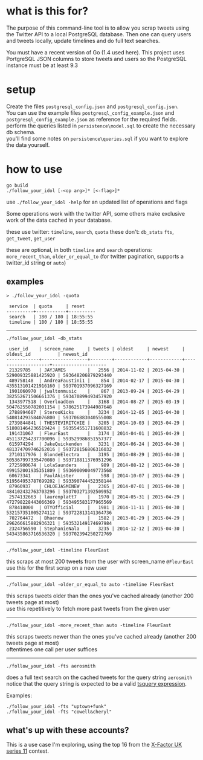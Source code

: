 # what is this for?

The purpose of this command-line tool is to allow you scrap tweets using the Twitter API to a local PostgreSQL database.
Then one can query users and tweets locally, update timelines and do full text searches.

You must have a recent version of Go (1.4 used here).
This project uses PortgreSQL JSON columns to store tweets and users so the PostgreSQL instance must be at least 9.3


# setup

Create the files `postgresql_config.json` and `postgresql_config.json`.  
You can use the example files `postgresql_config_example.json` and `postgresql_config_example.json` as reference for the required fields.  
perform the queries listed in `persistence\model.sql` to create the necessary db schema.  
you'll find some notes on `persistence\queries.sql` if you want to explore the data yourself.


# how to use

    go build
    ./follow_your_idol [-<op arg>]* [<-flag>]*

use `./follow_your_idol -help` for an updated list of operations and flags

Some operations work with the twitter API, some others make exclusive work of the data cached in your database.

these use twitter: `timeline`, `search`, `quota`
these don't: `db_stats` `fts`, `get_tweet`, `get_user`

these are optional, in both `timeline` and `search` operations: `more_recent_than`, `older_or_equal_to` (for twitter pagination, supports a twitter_id string or `auto`)


## examples

	> ./follow_your_idol -quota

	 service  | quota     | reset
	----------+-----------+----------
	 search   | 180 / 180 | 18:55:55
	 timeline | 180 / 180 | 18:55:55

----

	./follow_your_idol -db_stats

	 user_id    | screen_name     | tweets | oldest     | newest     | oldest_id          | newest_id
	------------+-----------------+--------+------------+------------+--------------------+--------------------
	 21329785   | JAYJAMES        |   2556 | 2014-11-02 | 2015-04-30 | 529009325881425920 | 593648206879293440
	 489758148  | AndreaFaustini1 |    854 | 2014-02-17 | 2015-04-30 | 435513101421916160 | 593701937096327169
	 1901060970 | jwaltonmusic    |    867 | 2013-09-24 | 2015-04-29 | 382552671506661376 | 593470899493457920
	 1343977518 | OverloadGen     |   3168 | 2014-08-27 | 2015-03-19 | 504762550782001154 | 578625173944987648
	 2788994607 | StereoKicks     |   3234 | 2014-12-05 | 2015-04-30 | 540814293584076800 | 593706883040555008
	 2739844841 | THESTEVIRITCHIE |   3205 | 2014-10-03 | 2015-04-29 | 518081464236519424 | 593554551711608832
	 191431067  | FleurEast       |   3174 | 2014-04-01 | 2015-04-29 | 451137254237700096 | 593529986851557377
	 615974294  | JakeQuickenden  |   3231 | 2014-06-24 | 2015-04-30 | 481374709746262016 | 593728156806316032
	 2710117976 | BlondeElectra   |   3195 | 2014-08-29 | 2015-04-30 | 505367997335470080 | 593718811376951296
	 2725900674 | LolaSaunders    |    989 | 2014-08-12 | 2015-04-30 | 499152001935351809 | 593690090049773568
	 60673341   | PaulAkister     |    598 | 2014-10-07 | 2015-04-29 | 519564953787699202 | 593390744452358144
	 87960937   | CHLOEJASMINEW   |   2365 | 2014-07-01 | 2015-04-30 | 484102432763703296 | 593703271392509952
	 2574132663 | laurenplatt7    |   1970 | 2014-05-31 | 2015-04-29 | 472798228443066369 | 593495583177965569
	 878418000  | OTYOfficial     |   1981 | 2014-11-11 | 2015-04-30 | 532157351005274112 | 593722813141364736
	 702764472  | Bhaenow         |   1582 | 2013-01-29 | 2015-04-29 | 296266615882936321 | 593532149174697984
	 2324756590 | StephanieNala   |   3235 | 2014-12-12 | 2015-04-30 | 543435863716536320 | 593702394250272769

----

	./follow_your_idol -timeline FleurEast

this scraps at most 200 tweets from the user with screen_name `@FleurEast`  
use this for the first scrap on a new user

----

	./follow_your_idol -older_or_equal_to auto -timeline FleurEast

this scraps tweets older than the ones you've cached already (another 200 tweets page at most)  
use this repetitively to fetch more past tweets from the given user

----

	./follow_your_idol -more_recent_than auto -timeline FleurEast

this scraps tweets newer than the ones you've cached already (another 200 tweets page at most)  
oftentimes one call per user suffices

----

	./follow_your_idol -fts aerosmith

does a full text search on the cached tweets for the query string `aerosmith`  
notice that the query string is expected to be a valid [tsquery expression](http://www.postgresql.org/docs/9.3/static/datatype-textsearch.html#DATATYPE-TSQUERY).

Examples:
	
	./follow_your_idol -fts "uptown+funk"
	./follow_your_idol -fts "cowell&cheryl"


## what's up with these accounts?

This is a use case I'm exploring, using the top 16 from the [X-Factor UK series 11](http://en.wikipedia.org/wiki/The_X_Factor_(UK_series_11)) contest.
